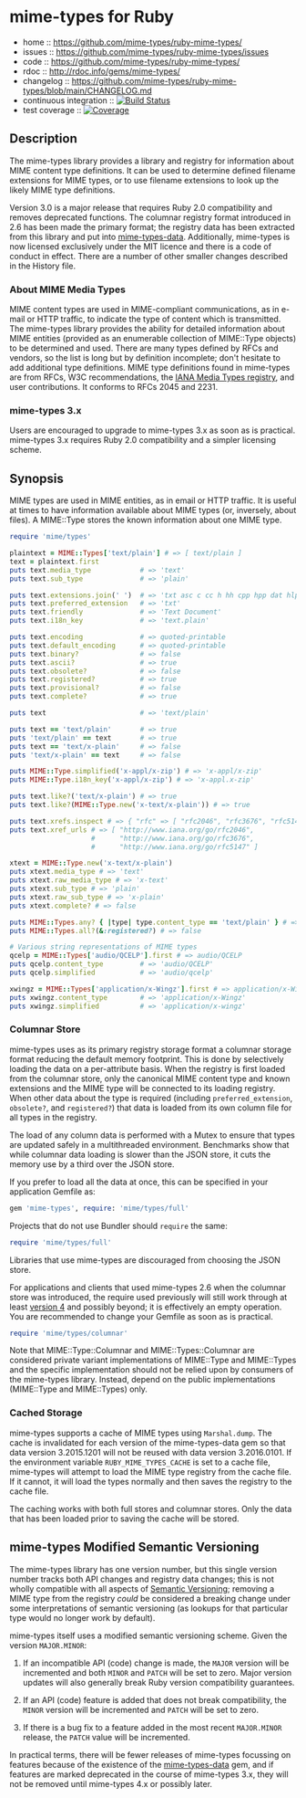 # mime-types for Ruby

- home :: https://github.com/mime-types/ruby-mime-types/
- issues :: https://github.com/mime-types/ruby-mime-types/issues
- code :: https://github.com/mime-types/ruby-mime-types/
- rdoc :: http://rdoc.info/gems/mime-types/
- changelog ::
  https://github.com/mime-types/ruby-mime-types/blob/main/CHANGELOG.md
- continuous integration :: [![Build Status][ci-badge]][ci-workflow]
- test coverage :: [![Coverage][coveralls-badge]][coveralls]

## Description

The mime-types library provides a library and registry for information about
MIME content type definitions. It can be used to determine defined filename
extensions for MIME types, or to use filename extensions to look up the likely
MIME type definitions.

Version 3.0 is a major release that requires Ruby 2.0 compatibility and removes
deprecated functions. The columnar registry format introduced in 2.6 has been
made the primary format; the registry data has been extracted from this library
and put into [mime-types-data][data]. Additionally, mime-types is now licensed
exclusively under the MIT licence and there is a code of conduct in effect.
There are a number of other smaller changes described in the History file.

### About MIME Media Types

MIME content types are used in MIME-compliant communications, as in e-mail or
HTTP traffic, to indicate the type of content which is transmitted. The
mime-types library provides the ability for detailed information about MIME
entities (provided as an enumerable collection of MIME::Type objects) to be
determined and used. There are many types defined by RFCs and vendors, so the
list is long but by definition incomplete; don't hesitate to add additional type
definitions. MIME type definitions found in mime-types are from RFCs, W3C
recommendations, the [IANA Media Types registry][registry], and user
contributions. It conforms to RFCs 2045 and 2231.

### mime-types 3.x

Users are encouraged to upgrade to mime-types 3.x as soon as is practical.
mime-types 3.x requires Ruby 2.0 compatibility and a simpler licensing scheme.

## Synopsis

MIME types are used in MIME entities, as in email or HTTP traffic. It is useful
at times to have information available about MIME types (or, inversely, about
files). A MIME::Type stores the known information about one MIME type.

```ruby
require 'mime/types'

plaintext = MIME::Types['text/plain'] # => [ text/plain ]
text = plaintext.first
puts text.media_type            # => 'text'
puts text.sub_type              # => 'plain'

puts text.extensions.join(' ')  # => 'txt asc c cc h hh cpp hpp dat hlp'
puts text.preferred_extension   # => 'txt'
puts text.friendly              # => 'Text Document'
puts text.i18n_key              # => 'text.plain'

puts text.encoding              # => quoted-printable
puts text.default_encoding      # => quoted-printable
puts text.binary?               # => false
puts text.ascii?                # => true
puts text.obsolete?             # => false
puts text.registered?           # => true
puts text.provisional?          # => false
puts text.complete?             # => true

puts text                       # => 'text/plain'

puts text == 'text/plain'       # => true
puts 'text/plain' == text       # => true
puts text == 'text/x-plain'     # => false
puts 'text/x-plain' == text     # => false

puts MIME::Type.simplified('x-appl/x-zip') # => 'x-appl/x-zip'
puts MIME::Type.i18n_key('x-appl/x-zip') # => 'x-appl.x-zip'

puts text.like?('text/x-plain') # => true
puts text.like?(MIME::Type.new('x-text/x-plain')) # => true

puts text.xrefs.inspect # => { "rfc" => [ "rfc2046", "rfc3676", "rfc5147" ] }
puts text.xref_urls # => [ "http://www.iana.org/go/rfc2046",
                    #      "http://www.iana.org/go/rfc3676",
                    #      "http://www.iana.org/go/rfc5147" ]

xtext = MIME::Type.new('x-text/x-plain')
puts xtext.media_type # => 'text'
puts xtext.raw_media_type # => 'x-text'
puts xtext.sub_type # => 'plain'
puts xtext.raw_sub_type # => 'x-plain'
puts xtext.complete? # => false

puts MIME::Types.any? { |type| type.content_type == 'text/plain' } # => true
puts MIME::Types.all?(&:registered?) # => false

# Various string representations of MIME types
qcelp = MIME::Types['audio/QCELP'].first # => audio/QCELP
puts qcelp.content_type         # => 'audio/QCELP'
puts qcelp.simplified           # => 'audio/qcelp'

xwingz = MIME::Types['application/x-Wingz'].first # => application/x-Wingz
puts xwingz.content_type        # => 'application/x-Wingz'
puts xwingz.simplified          # => 'application/x-wingz'
```

### Columnar Store

mime-types uses as its primary registry storage format a columnar storage format
reducing the default memory footprint. This is done by selectively loading the
data on a per-attribute basis. When the registry is first loaded from the
columnar store, only the canonical MIME content type and known extensions and
the MIME type will be connected to its loading registry. When other data about
the type is required (including `preferred_extension`, `obsolete?`, and
`registered?`) that data is loaded from its own column file for all types in the
registry.

The load of any column data is performed with a Mutex to ensure that types are
updated safely in a multithreaded environment. Benchmarks show that while
columnar data loading is slower than the JSON store, it cuts the memory use by a
third over the JSON store.

If you prefer to load all the data at once, this can be specified in your
application Gemfile as:

```ruby
gem 'mime-types', require: 'mime/types/full'
```

Projects that do not use Bundler should `require` the same:

```ruby
require 'mime/types/full'
```

Libraries that use mime-types are discouraged from choosing the JSON store.

For applications and clients that used mime-types 2.6 when the columnar store
was introduced, the require used previously will still work through at least
[version 4][pull-96-comment] and possibly beyond; it is effectively an empty
operation. You are recommended to change your Gemfile as soon as is practical.

```ruby
require 'mime/types/columnar'
```

Note that MIME::Type::Columnar and MIME::Types::Columnar are considered private
variant implementations of MIME::Type and MIME::Types and the specific
implementation should not be relied upon by consumers of the mime-types library.
Instead, depend on the public implementations (MIME::Type and MIME::Types) only.

### Cached Storage

mime-types supports a cache of MIME types using `Marshal.dump`. The cache is
invalidated for each version of the mime-types-data gem so that data version
3.2015.1201 will not be reused with data version 3.2016.0101. If the environment
variable `RUBY_MIME_TYPES_CACHE` is set to a cache file, mime-types will attempt
to load the MIME type registry from the cache file. If it cannot, it will load
the types normally and then saves the registry to the cache file.

The caching works with both full stores and columnar stores. Only the data that
has been loaded prior to saving the cache will be stored.

## mime-types Modified Semantic Versioning

The mime-types library has one version number, but this single version number
tracks both API changes and registry data changes; this is not wholly compatible
with all aspects of [Semantic Versioning][semver]; removing a MIME type from the
registry _could_ be considered a breaking change under some interpretations of
semantic versioning (as lookups for that particular type would no longer work by
default).

mime-types itself uses a modified semantic versioning scheme. Given the version
`MAJOR.MINOR`:

1. If an incompatible API (code) change is made, the `MAJOR` version will be
   incremented and both `MINOR` and `PATCH` will be set to zero. Major version
   updates will also generally break Ruby version compatibility guarantees.

2. If an API (code) feature is added that does not break compatibility, the
   `MINOR` version will be incremented and `PATCH` will be set to zero.

3. If there is a bug fix to a feature added in the most recent `MAJOR.MINOR`
   release, the `PATCH` value will be incremented.

In practical terms, there will be fewer releases of mime-types focussing on
features because of the existence of the [mime-types-data][data] gem, and if
features are marked deprecated in the course of mime-types 3.x, they will not be
removed until mime-types 4.x or possibly later.

[pull-96-comment]: https://github.com/mime-types/ruby-mime-types/pull/96#issuecomment-100725400
[semver]: https://semver.org
[data]: https://github.com/mime-types/mime-types-data
[ci-badge]: https://github.com/mime-types/ruby-mime-types/actions/workflows/ci.yml/badge.svg
[ci-workflow]: https://github.com/mime-types/ruby-mime-types/actions/workflows/ci.yml
[coveralls-badge]: https://coveralls.io/repos/mime-types/ruby-mime-types/badge.svg?branch=main&service=github
[coveralls]: https://coveralls.io/github/mime-types/ruby-mime-types?branch=main
[registry]: https://www.iana.org/assignments/media-types/media-types.xhtml
